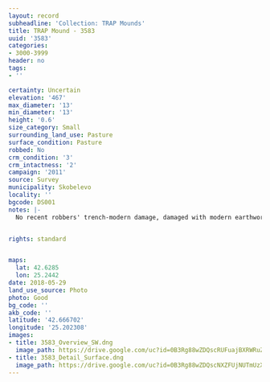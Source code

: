 ```yaml
---
layout: record
subheadline: 'Collection: TRAP Mounds'
title: TRAP Mound - 3583
uuid: '3583'
categories:
- 3000-3999
header: no
tags:
- ''

certainty: Uncertain
elevation: '467'
max_diameter: '13'
min_diameter: '13'
height: '0.6'
size_category: Small
surrounding_land_use: Pasture
surface_condition: Pasture
robbed: No
crm_condition: '3'
crm_intactness: '2'
campaign: '2011'
source: Survey
municipality: Skobelevo
locality: ''
bgcode: DS001
notes: |-
  No recent robbers' trench-modern damage, damaged with modern earthwork extending south, pile of large stones on W-side.


rights: standard


maps:
  lat: 42.6285
  lon: 25.2442
date: 2018-05-29
land_use_source: Photo
photo: Good
bg_code: ''
akb_code: ''
latitude: '42.666702'
longitude: '25.202308'
images:
- title: 3583_Overview_SW.dng
  image_path: https://drive.google.com/uc?id=0B3Rg88wZDQscRUFuajBXRWRuZFk
- title: 3583_Detail_Surface.dng
  image_path: https://drive.google.com/uc?id=0B3Rg88wZDQscNXZFUjNUTmUzXzA
---
```

